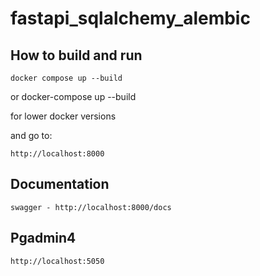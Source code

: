 # fastapi_sqlalchemy_alembic

## How to build and run

    docker compose up --build 
or 
    docker-compose up --build
    
for lower docker versions

and go to:

    http://localhost:8000

## Documentation

    swagger - http://localhost:8000/docs

## Pgadmin4

    http://localhost:5050
